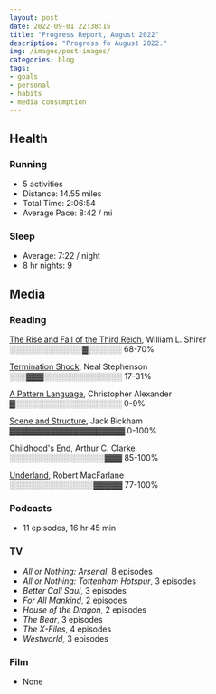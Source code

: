 ```yaml
---
layout: post
date: 2022-09-01 22:38:15
title: "Progress Report, August 2022"
description: "Progress fo August 2022."
img: /images/post-images/
categories: blog
tags:
- goals
- personal
- habits
- media consumption
---
```


## Health

### Running

- 5 activities
- Distance: 14.55 miles
- Total Time: 2:06:54
- Average Pace: 8:42 / mi

### Sleep

- Average: 7:22 / night
- 8 hr nights: 9

## Media  

### Reading  

[The Rise and Fall of the Third Reich](https://www.colemanm.org/books/shirer-the-rise-and-fall-of-the-third-reich/ "The Rise and Fall of theThird Reich"), William L. Shirer<br />
<span class="progress-meter">░░░░░░░░░░░░░▓░░░░░░ 68-70%</span>

[Termination Shock](https://www.colemanm.org/books/stephenson-termination-shock/), Neal Stephenson<br />
<span class="progress-meter">░░░▓▓▓░░░░░░░░░░░░░░ 17-31%</span>

[A Pattern Language](https://www.colemanm.org/books/alexander-a-pattern-language/), Christopher Alexander<br />
<span class="progress-meter">▓░░░░░░░░░░░░░░░░░░░ 0-9%</span>

[Scene and Structure](https://www.colemanm.org/books/bickham-scene-and-structure), Jack Bickham<br />
<span class="progress-meter">▓▓▓▓▓▓▓▓▓▓▓▓▓▓▓▓▓▓▓▓ 0-100%</span>

[Childhood's End](https://www.colemanm.org/books/clarke-childhoods-end/), Arthur C. Clarke<br />
<span class="progress-meter">░░░░░░░░░░░░░░░░░▓▓▓ 85-100%</span>

[Underland](https://www.colemanm.org/books/macfarlane-underland/), Robert MacFarlane<br />
<span class="progress-meter">░░░░░░░░░░░░░░░▓▓▓▓▓ 77-100%</span>

### Podcasts

- 11 episodes, 16 hr 45 min

### TV

- *All or Nothing: Arsenal*, 8 episodes
- *All or Nothing: Tottenham Hotspur*, 3 episodes
- *Better Call Saul*, 3 episodes
- *For All Mankind*, 2 episodes
- *House of the Dragon*, 2 episodes
- *The Bear*, 3 episodes
- *The X-Files*, 4 episodes
- *Westworld*, 3 episodes

### Film

- None
